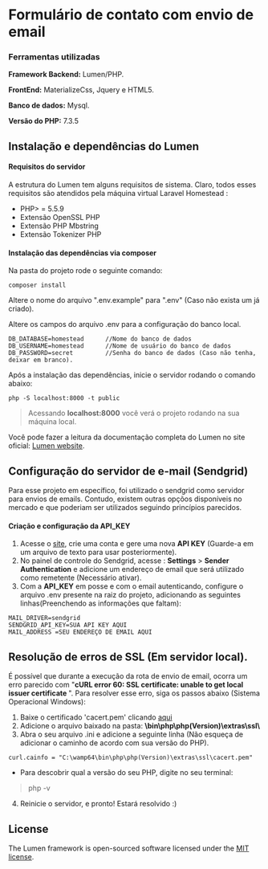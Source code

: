 # Formulário de contato com envio de email

### Ferramentas utilizadas
<p><b>Framework Backend:</b> Lumen/PHP. </p>
<p><b>FrontEnd:</b> MaterializeCss, Jquery e HTML5.</p>
<p><b>Banco de dados:</b> Mysql.</p>
<p><b>Versão do PHP:</b> 7.3.5</p>


## Instalação e dependências do Lumen

#### Requisitos do servidor
A estrutura do Lumen tem alguns requisitos de sistema. Claro, todos esses requisitos são atendidos pela máquina virtual Laravel Homestead :

- PHP> = 5.5.9
- Extensão OpenSSL PHP
- Extensão PHP Mbstring
- Extensão Tokenizer PHP

#### Instalação das dependências via composer

Na pasta do projeto rode o seguinte comando:
```
composer install
```

Altere o nome do arquivo ".env.example" para ".env" (Caso não exista um já criado). 

Altere os campos do arquivo .env para a configuração do banco local.

```
DB_DATABASE=homestead      //Nome do banco de dados
DB_USERNAME=homestead      //Nome de usuário do banco de dados
DB_PASSWORD=secret         //Senha do banco de dados (Caso não tenha, deixar em branco).

```

Após a instalação das dependências, inicie o servidor rodando o comando abaixo:
```
php -S localhost:8000 -t public
```

> Acessando <b>localhost:8000</b> você verá o projeto rodando na sua máquina local.

Você pode fazer a leitura da documentação completa do Lumen no site oficial: [Lumen website](https://lumen.laravel.com/docs).

## Configuração do servidor de e-mail (Sendgrid)
Para esse projeto em específico, foi utilizado o sendgrid como servidor para envios de emails. Contudo, existem outras opçõos disponíveis no mercado e que poderiam ser utilizados seguindo princípios parecidos.

#### Criação e configuração da API_KEY

1. Acesse o [site](app.sendgrid.com), crie uma conta e gere uma nova <b>API KEY</b> (Guarde-a em um arquivo de texto para usar posteriormente).
2. No painel de controle do Sendgrid, acesse : <b>Settings</b> > <b>Sender Authentication</b> e adicione um endereço de email que será utilizado como remetente (Necessário ativar).
3. Com a <b>API_KEY</b> em posse e com o email autenticando, configure o arquivo .env presente na raiz do projeto, adicionando as seguintes linhas(Preenchendo as informações que faltam): 
```
MAIL_DRIVER=sendgrid
SENDGRID_API_KEY=SUA API KEY AQUI
MAIL_ADDRESS =SEU ENDEREÇO DE EMAIL AQUI
```



## Resolução de erros de SSL (Em servidor local). 

É possível que durante a execução da rota de envio de email, ocorra um erro parecido com "<b>cURL error 60: SSL certificate: unable to get local issuer certificate
</b>". Para resolver esse erro, siga os passos abaixo (Sistema Operacional Windows):

1. Baixe o certificado 'cacert.pem' clicando [aqui](https://curl.haxx.se/docs/caextract.html)
2. Adicione o arquivo baixado na pasta: <b> \bin\php\php(Version)\extras\ssl\ </b> 
3. Abra o seu arquivo .ini e adicione a seguinte linha (Não esqueça de adicionar o caminho de acordo com sua versão do PHP).
```
curl.cainfo = "C:\wamp64\bin\php\php(Version)\extras\ssl\cacert.pem"
```
-  Para descobrir qual a versão do seu PHP, digite no seu terminal: 
> php -v
4. Reinicie o servidor, e pronto! Estará resolvido :)

## License

The Lumen framework is open-sourced software licensed under the [MIT license](https://opensource.org/licenses/MIT).
